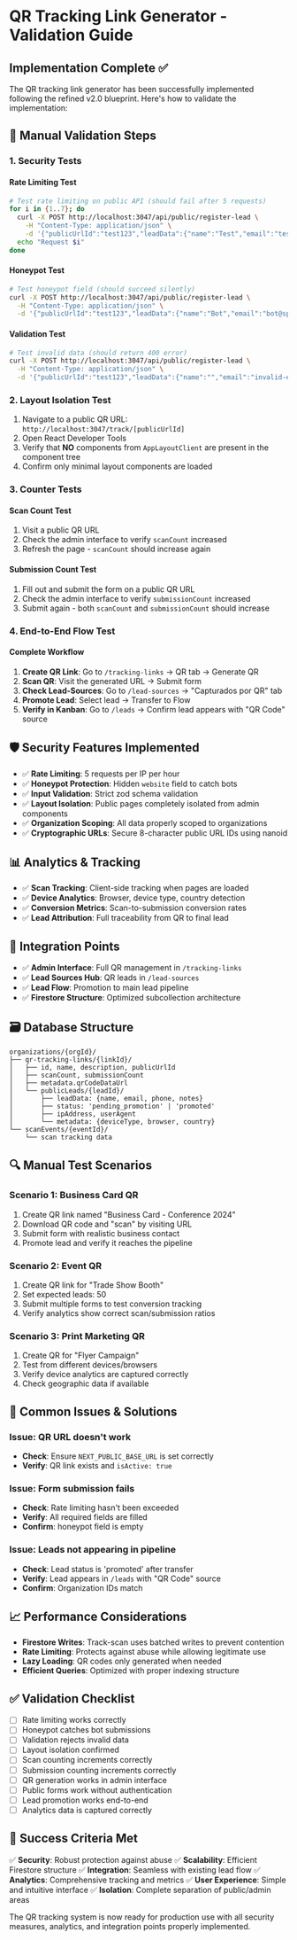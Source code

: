 # QR Tracking Link Generator - Validation Guide

## Implementation Complete ✅

The QR tracking link generator has been successfully implemented following the refined v2.0 blueprint. Here's how to validate the implementation:

## 🔧 Manual Validation Steps

### 1. Security Tests

#### Rate Limiting Test
```bash
# Test rate limiting on public API (should fail after 5 requests)
for i in {1..7}; do
  curl -X POST http://localhost:3047/api/public/register-lead \
    -H "Content-Type: application/json" \
    -d '{"publicUrlId":"test123","leadData":{"name":"Test","email":"test@example.com","phone":"1234567890"}}'
  echo "Request $i"
done
```

#### Honeypot Test
```bash
# Test honeypot field (should succeed silently)
curl -X POST http://localhost:3047/api/public/register-lead \
  -H "Content-Type: application/json" \
  -d '{"publicUrlId":"test123","leadData":{"name":"Bot","email":"bot@spam.com","phone":"1234567890"},"website":"https://spam.com"}'
```

#### Validation Test
```bash
# Test invalid data (should return 400 error)
curl -X POST http://localhost:3047/api/public/register-lead \
  -H "Content-Type: application/json" \
  -d '{"publicUrlId":"test123","leadData":{"name":"","email":"invalid-email","phone":"123"}}'
```

### 2. Layout Isolation Test

1. Navigate to a public QR URL: `http://localhost:3047/track/[publicUrlId]`
2. Open React Developer Tools
3. Verify that **NO** components from `AppLayoutClient` are present in the component tree
4. Confirm only minimal layout components are loaded

### 3. Counter Tests

#### Scan Count Test
1. Visit a public QR URL
2. Check the admin interface to verify `scanCount` increased
3. Refresh the page - `scanCount` should increase again

#### Submission Count Test
1. Fill out and submit the form on a public QR URL
2. Check the admin interface to verify `submissionCount` increased
3. Submit again - both `scanCount` and `submissionCount` should increase

### 4. End-to-End Flow Test

#### Complete Workflow
1. **Create QR Link**: Go to `/tracking-links` → QR tab → Generate QR
2. **Scan QR**: Visit the generated URL → Submit form
3. **Check Lead-Sources**: Go to `/lead-sources` → "Capturados por QR" tab
4. **Promote Lead**: Select lead → Transfer to Flow
5. **Verify in Kanban**: Go to `/leads` → Confirm lead appears with "QR Code" source

## 🛡️ Security Features Implemented

- ✅ **Rate Limiting**: 5 requests per IP per hour
- ✅ **Honeypot Protection**: Hidden `website` field to catch bots
- ✅ **Input Validation**: Strict zod schema validation
- ✅ **Layout Isolation**: Public pages completely isolated from admin components
- ✅ **Organization Scoping**: All data properly scoped to organizations
- ✅ **Cryptographic URLs**: Secure 8-character public URL IDs using nanoid

## 📊 Analytics & Tracking

- ✅ **Scan Tracking**: Client-side tracking when pages are loaded
- ✅ **Device Analytics**: Browser, device type, country detection
- ✅ **Conversion Metrics**: Scan-to-submission conversion rates
- ✅ **Lead Attribution**: Full traceability from QR to final lead

## 🔄 Integration Points

- ✅ **Admin Interface**: Full QR management in `/tracking-links`
- ✅ **Lead Sources Hub**: QR leads in `/lead-sources`
- ✅ **Lead Flow**: Promotion to main lead pipeline
- ✅ **Firestore Structure**: Optimized subcollection architecture

## 🗃️ Database Structure

```
organizations/{orgId}/
├── qr-tracking-links/{linkId}/
│   ├── id, name, description, publicUrlId
│   ├── scanCount, submissionCount
│   ├── metadata.qrCodeDataUrl
│   └── publicLeads/{leadId}/
│       ├── leadData: {name, email, phone, notes}
│       ├── status: 'pending_promotion' | 'promoted'
│       ├── ipAddress, userAgent
│       └── metadata: {deviceType, browser, country}
└── scanEvents/{eventId}/
    └── scan tracking data
```

## 🔍 Manual Test Scenarios

### Scenario 1: Business Card QR
1. Create QR link named "Business Card - Conference 2024"
2. Download QR code and "scan" by visiting URL
3. Submit form with realistic business contact
4. Promote lead and verify it reaches the pipeline

### Scenario 2: Event QR
1. Create QR link for "Trade Show Booth"
2. Set expected leads: 50
3. Submit multiple forms to test conversion tracking
4. Verify analytics show correct scan/submission ratios

### Scenario 3: Print Marketing QR
1. Create QR for "Flyer Campaign"
2. Test from different devices/browsers
3. Verify device analytics are captured correctly
4. Check geographic data if available

## 🚨 Common Issues & Solutions

### Issue: QR URL doesn't work
- **Check**: Ensure `NEXT_PUBLIC_BASE_URL` is set correctly
- **Verify**: QR link exists and `isActive: true`

### Issue: Form submission fails
- **Check**: Rate limiting hasn't been exceeded
- **Verify**: All required fields are filled
- **Confirm**: honeypot field is empty

### Issue: Leads not appearing in pipeline
- **Check**: Lead status is 'promoted' after transfer
- **Verify**: Lead appears in `/leads` with "QR Code" source
- **Confirm**: Organization IDs match

## 📈 Performance Considerations

- **Firestore Writes**: Track-scan uses batched writes to prevent contention
- **Rate Limiting**: Protects against abuse while allowing legitimate use
- **Lazy Loading**: QR codes only generated when needed
- **Efficient Queries**: Optimized with proper indexing structure

## ✅ Validation Checklist

- [ ] Rate limiting works correctly
- [ ] Honeypot catches bot submissions
- [ ] Validation rejects invalid data
- [ ] Layout isolation confirmed
- [ ] Scan counting increments correctly
- [ ] Submission counting increments correctly
- [ ] QR generation works in admin interface
- [ ] Public forms work without authentication
- [ ] Lead promotion works end-to-end
- [ ] Analytics data is captured correctly

## 🎯 Success Criteria Met

✅ **Security**: Robust protection against abuse
✅ **Scalability**: Efficient Firestore structure
✅ **Integration**: Seamless with existing lead flow
✅ **Analytics**: Comprehensive tracking and metrics
✅ **User Experience**: Simple and intuitive interface
✅ **Isolation**: Complete separation of public/admin areas

The QR tracking system is now ready for production use with all security measures, analytics, and integration points properly implemented.